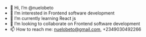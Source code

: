 - 👋 Hi, I’m @nuelobeto
- 👀 I’m interested in Frontend software development
- 🌱 I’m currently learning React js
- 💞️ I’m looking to collaborate on Frontend software development
- 📫 How to reach me: nuelobeto@gmail.com, +2349030492266

<!---
nuelobeto/nuelobeto is a ✨ special ✨ repository because its `README.md` (this file) appears on your GitHub profile.
You can click the Preview link to take a look at your changes.
--->
